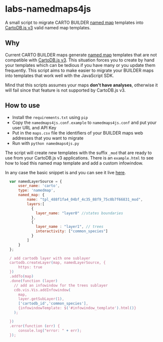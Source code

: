 # labs-namedmaps4js

A small script to migrate CARTO BUILDER [named map][nm] templates into [CartoDB.js v3][cdbjs] valid named map templates.

## Why

Current CARTO BUILDER maps generate [named map][nm] templates that are not compatible with [CartoDB.js v3][cdbjs]. This situation forces you to create by hand your templates which can be tedious if you have many or you update them frequently. This script aims to make easier to migrate your BUILDER maps into templates that work well with the JavaScript SDK.

Mind that this scripts assumes your maps **don't have analyses**, otherwise it will fail since that feature is not supported by CartoDB.js v3.

## How to use

* Install the `requirements.txt` using `pip`
* Copy the `namedmaps4js.conf.example` to `namedmaps4js.conf` and put your user URL and API Key
* Put in the `maps.csv` file the identifiers of your BUILDER maps web addresses that you want to migrate
* Run with `python namedmaps4js.py`

The script will create new templates with the suffix `_mod` that are ready to use from your CartoDB.js v3 applications. There is an `example.html` to see how to load this named map template and add a custom infowindow.

In any case the basic snippet is and you can see it live [here](https://rawgit.com/CartoDB/labs-namedmaps4js/master/example.html).

```js
  var namedLayerSource = {
      user_name: 'carto',
      type: 'namedmap',
      named_map: {
          name: "tpl_488f1fa4_04bf_4c35_88f9_75c0b7f66831_mod",
          layers:[
            {
              layer_name: "layer0" //states boundaries
            },
            {
              layer_name : "layer1", // trees
              interactivity: ["common_species"]
            }
          ]
      }
  };

  / add cartodb layer with one sublayer
  cartodb.createLayer(map, namedLayerSource, {
      https: true
  })
  .addTo(map)
  .done(function (layer)
    // add an infowindow for the trees sublayer
    cdb.vis.Vis.addInfowindow(
      map,
      layer.getSubLayer(1),
      ['cartodb_id','common_species'],
      {infowindowTemplate: $('#infowindow_template').html()}
    );

  })
  .error(function (err) {
      console.log("error: " + err);
  });
```


[nm]: https://carto.com/docs/carto-engine/maps-api/named-maps
[cdbjs]: https://carto.com/docs/carto-engine/maps-api/named-maps#cartojs-for-named-maps
